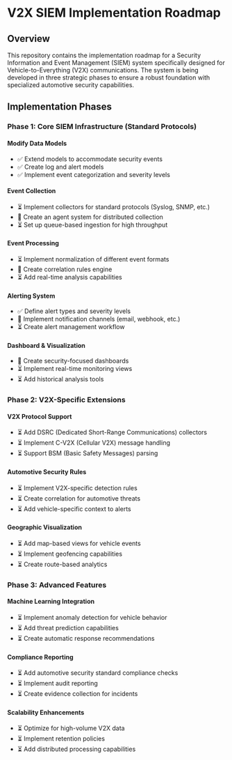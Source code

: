 # V2X SIEM Implementation Roadmap

## Overview

This repository contains the implementation roadmap for a Security Information and Event Management (SIEM) system specifically designed for Vehicle-to-Everything (V2X) communications. The system is being developed in three strategic phases to ensure a robust foundation with specialized automotive security capabilities.

## Implementation Phases

### Phase 1: Core SIEM Infrastructure (Standard Protocols)

#### Modify Data Models
- ✅ Extend models to accommodate security events
- ✅ Create log and alert models
- ✅ Implement event categorization and severity levels

#### Event Collection
- ⏳ Implement collectors for standard protocols (Syslog, SNMP, etc.)
- 🔄 Create an agent system for distributed collection
- ⏳ Set up queue-based ingestion for high throughput

#### Event Processing
- ⏳ Implement normalization of different event formats
- 🔄 Create correlation rules engine
- ⏳ Add real-time analysis capabilities

#### Alerting System
- ✅ Define alert types and severity levels
- 🔄 Implement notification channels (email, webhook, etc.)
- ⏳ Create alert management workflow

#### Dashboard & Visualization
- 🔄 Create security-focused dashboards
- ⏳ Implement real-time monitoring views
- ⏳ Add historical analysis tools

### Phase 2: V2X-Specific Extensions

#### V2X Protocol Support
- ⏳ Add DSRC (Dedicated Short-Range Communications) collectors
- ⏳ Implement C-V2X (Cellular V2X) message handling
- ⏳ Support BSM (Basic Safety Messages) parsing

#### Automotive Security Rules
- ⏳ Implement V2X-specific detection rules
- ⏳ Create correlation for automotive threats
- ⏳ Add vehicle-specific context to alerts

#### Geographic Visualization
- ⏳ Add map-based views for vehicle events
- ⏳ Implement geofencing capabilities
- ⏳ Create route-based analytics

### Phase 3: Advanced Features

#### Machine Learning Integration
- ⏳ Implement anomaly detection for vehicle behavior
- ⏳ Add threat prediction capabilities
- ⏳ Create automatic response recommendations

#### Compliance Reporting
- ⏳ Add automotive security standard compliance checks
- ⏳ Implement audit reporting
- ⏳ Create evidence collection for incidents

#### Scalability Enhancements
- ⏳ Optimize for high-volume V2X data
- ⏳ Implement retention policies
- ⏳ Add distributed processing capabilities